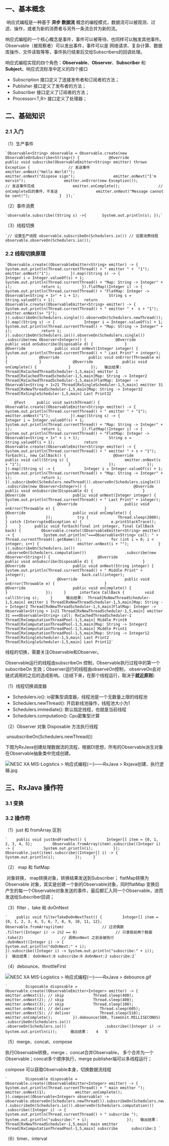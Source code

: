 ## 一、基本概念

​      响应式编程是一种基于 **异步 数据流** 概念的编程模式，数据流可以被观测、过滤、操作，或者为新的消费者与另外一条流合并为新的流。



​      响应式编程的一个核心概念是事件，事件可以被等待、也同样可以触发其他事件。Observable（被观察者）可以发出事件，事件可以是 网络请求、复杂计算、数据库操作、文件读取等等，事件执行结束后交给Subscribers的回调处理。

​      响应式编程实现的四个角色：**Observable**、**Observer**、**Subscriber** 和 **Subject**。响应式流标准中定义的四个接口

- Subscription 接口定义了连接发布者和订阅者的方法；
- Publisher<T> 接口定义了发布者的方法；
- Subscriber<T> 接口定义了订阅者的方法；
- Processor<T,R> 接口定义了处理器；

## 二、基础知识

### 2.1 入门

（1）生产事件

```
`Observable<String> observable = Observable.create(new ObservableOnSubscribe<String>() {             @Override             public void subscribe(ObservableEmitter<String> emitter) throws Exception {                 // 发送事件                 emitter.onNext("Hello World!");                 emitter.onNext("dispose sign");                 emitter.onNext("I'm marvin");                 emitter.onError(new Exception());                 // 发送事件完成                 emitter.onComplete();                 // onComplete后的事件，不发送                 emitter.onNext("Message cannot be sent!");             }  });`
```

（2）事件消费

```
`observable.subscribe((String s) ->{       System.out.println(s); });`
```

（3）线程切换

```
`// 设置生产线程 observable.subscribeOn(Schedulers.io()) // 设置消费线程 observable.observeOn(Schedulers.io());`
```

### 2.2 线程切换原理

```
`Observable.create((ObservableEmitter<String> emitter) -> {             System.out.println(Thread.currentThread() + " emitter " +  "1");             emitter.onNext("1");         }).map((String s) -> {             Integer i = Integer.valueOf(s) + 1;             System.out.println(Thread.currentThread() + "Map: String -> Integer" + i);             return i;         }).flatMap((Integer i) -> {             System.out.println(Thread.currentThread() + "FlatMap: Integer -> Observable<String + 1>" + i + 1);             String s = String.valueOf(i + 1);             return Observable.create((ObservableEmitter<String> emitter) -> {                 System.out.println(Thread.currentThread() + " emitter " +  s + "1");                 emitter.onNext(s+ "1");             }).subscribeOn(Schedulers.single()).observeOn(Schedulers.newThread());         }).map((String s) -> {             Integer i = Integer.valueOf(s) + 1;             System.out.println(Thread.currentThread() + "Map: String -> Integer" + i);             return i;         }).subscribeOn(Schedulers.io()).observeOn(Schedulers.single())         .subscribe(new Observer<Integer>() {             @Override             public void onSubscribe(Disposable d) {              }              @Override             public void onNext(Integer integer) {                 System.out.println(Thread.currentThread() + " Last Print" + integer);             }              @Override             public void onError(Throwable e) {              }              @Override             public void onComplete() {              }         });   输出结果: Thread[RxCachedThreadScheduler-1,5,main] emitter 1 Thread[RxCachedThreadScheduler-1,5,main]Map: String -> Integer2 Thread[RxCachedThreadScheduler-1,5,main]FlatMap: Integer -> Observable<String + 1>21 Thread[RxSingleScheduler-1,5,main] emitter 31 Thread[RxNewThreadScheduler-1,5,main]Map: String -> Integer32 Thread[RxSingleScheduler-1,5,main] Last Print32`
```



```
`	@Test     public void switchThread() {         Observable.create((ObservableEmitter<String> emitter) -> {             System.out.println(Thread.currentThread() + " emitter " + "1");             emitter.onNext("1");         }).map((String s) -> {             Integer i = Integer.valueOf(s) + 1;             System.out.println(Thread.currentThread() + "Map: String -> Integer" + i);             return i;         }).flatMap((Integer i) -> {             System.out.println(Thread.currentThread() + "FlatMap: Integer -> Observable<String + 1>" + i + 1);             String s = String.valueOf(i + 1);             return Observable.create((ObservableEmitter<String> emitter) -> {                 System.out.println(Thread.currentThread() + " emitter " + s + "1");                 forEach(i, new CallBack() {                     @Override                     public void call(String s) {                         emitter.onNext(s + "1");                     }                 });              });         }).map((String s) -> {             Integer i = Integer.valueOf(s) + 1;             System.out.println(Thread.currentThread() + "Map: String -> Integer" + i);             return i;         }).subscribeOn(Schedulers.newThread()).observeOn(Schedulers.single())                 .subscribe(new Observer<Integer>() {                     @Override                     public void onSubscribe(Disposable d) {                      }                      @Override                     public void onNext(Integer integer) {                         System.out.println(Thread.currentThread() + " Last Print" + integer);                     }                      @Override                     public void onError(Throwable e) {                      }                      @Override                     public void onComplete() {                      }                 });           try {             Thread.sleep(2000);         } catch (InterruptedException e) {             e.printStackTrace();         }     }      public void forEach(final int integer, final CallBack back) {         Observable.create((ObservableEmitter<String> emitter) -> {             System.out.println("===Observable<String> call: " + Thread.currentThread().getName());             for (int i = 0; i < integer; i++) {                 emitter.onNext(i + "");             }         }).subscribeOn(Schedulers.io())                 .observeOn(Schedulers.computation())                 .subscribe(new Observer<String>() {                     @Override                     public void onSubscribe(Disposable d) {                      }                      @Override                     public void onNext(String integer) {                         System.out.println(Thread.currentThread() + " Middle Print" + integer);                         back.call(integer);                     }                      @Override                     public void onError(Throwable e) {                      }                      @Override                     public void onComplete() {                      }                 });     }      interface CallBack {         void call(String s);     }      输出结果:  Thread[RxNewThreadScheduler-1,5,main] emitter 1 Thread[RxNewThreadScheduler-1,5,main]Map: String -> Integer2 Thread[RxNewThreadScheduler-1,5,main]FlatMap: Integer -> Observable<String + 1>21 Thread[RxNewThreadScheduler-1,5,main] emitter 31 ===Observable<String> call: RxCachedThreadScheduler-1 Thread[RxComputationThreadPool-1,5,main] Middle Print0 Thread[RxComputationThreadPool-1,5,main]Map: String -> Integer2 Thread[RxComputationThreadPool-1,5,main] Middle Print1 Thread[RxComputationThreadPool-1,5,main]Map: String -> Integer12 Thread[RxSingleScheduler-1,5,main] Last Print2 Thread[RxSingleScheduler-1,5,main] Last Print12`
```

线程的切换，需要关注Observable和Observer。

Observable运行的线程由subscribeOn 控制，Observable执行过程中的第一个subscribeOn 生效；Observer运行的线程由observeOn控制， observeOn会对链式调用的之后的造成影响。（总结下来，在那个线程运行，取决于**就近原则**）

（1）线程切换调度器

- Schedulers.io():    io密集型调度器，线程池是一个无数量上限的线程池
- Schedulers.newThread():  开启新线池操作，线程池大小为1
- Schedulers.immediate(): 默认指定线程，也就是当前线程
- Schedulers.computation(): Cpu密集型计算

（2）Observer 对象 Disposable 方法执行线程

​     unsubscribeOn(Schedulers.newThread())



下图为RxJava创建处理数据流的流程，根据DI思想，所有的Observable派生对象在Observable抽象类中完成创建。

![NESC XA MIS-Logistics > 响应式编程(一)——RxJava > Rxjava创建、执行逻辑.jpg](https://confluence.newegg.org/download/attachments/176951265/Rxjava%E5%88%9B%E5%BB%BA%E3%80%81%E6%89%A7%E8%A1%8C%E9%80%BB%E8%BE%91.jpg?version=2&modificationDate=1639731180876&api=v2)



## 三、RxJava 操作符

### 3.1 变换

### 3.2 操作符

（1）just 和 fromArray 区别

```
`    public void justAndFromTest() {         Integer[] item = {0, 1, 2, 3, 4, 5};         Observable.fromArray(item).subscribe((Integer i) -> {             System.out.println(i);         });         Observable.just(item).subscribe((Integer[] i) -> {             System.out.println(i);         });     }`
```



（2） map 和 flatMap

​    对象转换， map转换对象，转换结果发送到Subscriber； flatMap转换为Observable 对象，其实是创建一个新的Observable对象，同时flatMap 变换后产生的每一个Observable对象发送的事件，最后都汇入同一个Observable，进而发送给Subscriber回调；



（3）filter 、take 和 doOnNext

```
`    public void filterTakeDoOnNextTest() {         Integer[] item = {0, 1, 2, 3, 4, 5, 6, 7, 8, 9, 10, 11, 12};         Observable.fromArray(item)                 // 过滤偶数                 .filter((Integer i) -> i%2 == 0)                 // 只拿取前两个数据                 .take(2)                 // 调用onNext 之前会被执行                 .doOnNext((Integer i) -> {                     System.out.println("doOnNext:" + i);                 }).subscribe((Integer i) -> System.out.println("subscribe:" + i));     }  输出结果： doOnNext:0 subscribe:0 doOnNext:2 subscribe:2`
```



（4）debounce、throttleFirst

![NESC XA MIS-Logistics > 响应式编程(一)——RxJava > debounce.gif](https://confluence.newegg.org/download/attachments/176951265/debounce.gif?version=1&modificationDate=1639794820284&api=v2)

```
`        Disposable disposable = Observable.create((ObservableEmitter<Integer> emitter) -> {             emitter.onNext(1); // skip             Thread.sleep(400);             emitter.onNext(2); // skip             Thread.sleep(400);             emitter.onNext(3); // skip             Thread.sleep(100);             emitter.onNext(4); // deliver             Thread.sleep(605);             emitter.onNext(5); // deliver             Thread.sleep(510);             emitter.onComplete();         }).debounce(500, TimeUnit.MILLISECONDS)                 .subscribeOn(Schedulers.io())                 .observeOn(Schedulers.io())                 .subscribe((Integer i) -> System.out.println(i));  	输出结果： 	4 	5`
```



（5）merge、concat、compose

执行Observable转换，merge 、concat合并Observable， 多个合并为一个Observable；concat多个顺序执行，merge publisher端可以多线程运行；

compose 可以获取Observable本身，切换数据流线程

```
`        Disposable disposable = Observable.create((ObservableEmitter<Integer> emitter) -> {             System.out.println(Thread.currentThread() + " main emitter ");             emitter.onNext(1);             emitter.onComplete();         }).compose((Observable<Integer> observable) ->                 observable.observeOn(Schedulers.newThread()).subscribeOn(Schedulers.newThread())         ).subscribeOn(Schedulers.io()).observeOn(Schedulers.computation())                 .subscribe((Integer i) -> {                     System.out.println(Thread.currentThread() + " subscribe ");                     System.out.println("subscribe:" + i);                 });  	输出结果：  	Thread[RxNewThreadScheduler-1,5,main] main emitter  	Thread[RxComputationThreadPool-1,5,main] subscribe  	subscribe:1 `
```



（6）timer、interval